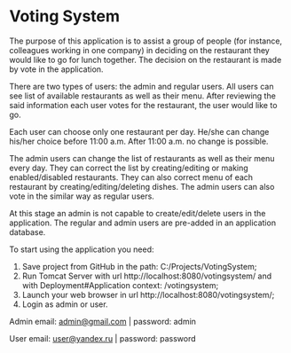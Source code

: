 # Voting System

The purpose of this application is to assist a group of people 
(for instance, colleagues working in one company) in deciding on 
the restaurant they would like to go for lunch together. 
The decision on the restaurant is made by vote in the application.

There are two types of users: the admin and regular users.
All users can see list of available restaurants as well as their menu.
After reviewing the said information each user votes for the restaurant,
the user would like to go.

Each user can choose only one restaurant per day. He/she can
change his/her choice before 11:00 a.m. After 11:00 a.m. no change is possible.

The admin users can change the list of restaurants as well as their 
menu every day. They can correct the list by creating/editing or making 
enabled/disabled restaurants. They can also correct menu of each restaurant 
by creating/editing/deleting dishes. The admin users can also vote in 
the similar way as regular users.

At this stage an admin is not capable to create/edit/delete users in the application. 
The regular and admin users are pre-added in an application database.

To start using the application you need:
1. Save project from GitHub in the path: C:/Projects/VotingSystem;
2. Run Tomcat Server with url http://localhost:8080/votingsystem/ and with
   Deployment#Application context: /votingsystem;
3. Launch your web browser in url http://localhost:8080/votingsystem/;
4. Login as admin or user.

Admin email: admin@gmail.com | password: admin

User email: user@yandex.ru | password: password
